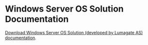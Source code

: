# Windows Server OS Solution Documentation
[Download Windows Server OS Solution (developed by Lumagate AS) documentation](Windows_Server_OS_Solution_Documenatation.docx).
